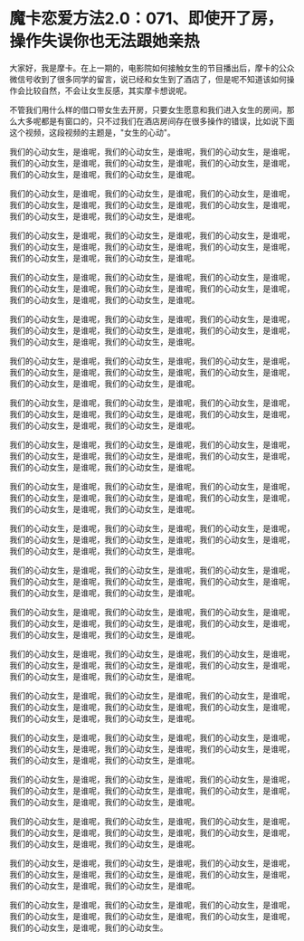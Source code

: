 # 魔卡恋爱方法2.0：071、即使开了房，操作失误你也无法跟她亲热

大家好，我是摩卡。在上一期的，电影院如何接触女生的节目播出后，摩卡的公众微信号收到了很多同学的留言，说已经和女生到了酒店了，但是呢不知道该如何操作会比较自然，不会让女生反感，其实摩卡想说呢。

不管我们用什么样的借口带女生去开房，只要女生愿意和我们进入女生的房间，那么大多呢都是有窗口的，只不过我们在酒店房间存在很多操作的错误，比如说下面这个视频，这段视频的主题是，"女生的心动"。

我们的心动女生，是谁呢，我们的心动女生，是谁呢，我们的心动女生，是谁呢，我们的心动女生，是谁呢，我们的心动女生，是谁呢，我们的心动女生，是谁呢，我们的心动女生，是谁呢，我们的心动女生，是谁呢。

我们的心动女生，是谁呢，我们的心动女生，是谁呢，我们的心动女生，是谁呢，我们的心动女生，是谁呢，我们的心动女生，是谁呢，我们的心动女生，是谁呢，我们的心动女生，是谁呢，我们的心动女生，是谁呢。

我们的心动女生，是谁呢，我们的心动女生，是谁呢，我们的心动女生，是谁呢，我们的心动女生，是谁呢，我们的心动女生，是谁呢，我们的心动女生，是谁呢，我们的心动女生，是谁呢，我们的心动女生，是谁呢。

我们的心动女生，是谁呢，我们的心动女生，是谁呢，我们的心动女生，是谁呢，我们的心动女生，是谁呢，我们的心动女生，是谁呢，我们的心动女生，是谁呢，我们的心动女生，是谁呢，我们的心动女生，是谁呢。

我们的心动女生，是谁呢，我们的心动女生，是谁呢，我们的心动女生，是谁呢，我们的心动女生，是谁呢，我们的心动女生，是谁呢，我们的心动女生，是谁呢，我们的心动女生，是谁呢，我们的心动女生，是谁呢。

我们的心动女生，是谁呢，我们的心动女生，是谁呢，我们的心动女生，是谁呢，我们的心动女生，是谁呢，我们的心动女生，是谁呢，我们的心动女生，是谁呢，我们的心动女生，是谁呢，我们的心动女生，是谁呢。

我们的心动女生，是谁呢，我们的心动女生，是谁呢，我们的心动女生，是谁呢，我们的心动女生，是谁呢，我们的心动女生，是谁呢，我们的心动女生，是谁呢，我们的心动女生，是谁呢，我们的心动女生，是谁呢。

我们的心动女生，是谁呢，我们的心动女生，是谁呢，我们的心动女生，是谁呢，我们的心动女生，是谁呢，我们的心动女生，是谁呢，我们的心动女生，是谁呢，我们的心动女生，是谁呢，我们的心动女生，是谁呢。

我们的心动女生，是谁呢，我们的心动女生，是谁呢，我们的心动女生，是谁呢，我们的心动女生，是谁呢，我们的心动女生，是谁呢，我们的心动女生，是谁呢，我们的心动女生，是谁呢，我们的心动女生，是谁呢。

我们的心动女生，是谁呢，我们的心动女生，是谁呢，我们的心动女生，是谁呢，我们的心动女生，是谁呢，我们的心动女生，是谁呢，我们的心动女生，是谁呢，我们的心动女生，是谁呢，我们的心动女生，是谁呢。

我们的心动女生，是谁呢，我们的心动女生，是谁呢，我们的心动女生，是谁呢，我们的心动女生，是谁呢，我们的心动女生，是谁呢，我们的心动女生，是谁呢，我们的心动女生，是谁呢，我们的心动女生，是谁呢。

我们的心动女生，是谁呢，我们的心动女生，是谁呢，我们的心动女生，是谁呢，我们的心动女生，是谁呢，我们的心动女生，是谁呢，我们的心动女生，是谁呢，我们的心动女生，是谁呢，我们的心动女生，是谁呢。

我们的心动女生，是谁呢，我们的心动女生，是谁呢，我们的心动女生，是谁呢，我们的心动女生，是谁呢，我们的心动女生，是谁呢，我们的心动女生，是谁呢，我们的心动女生，是谁呢，我们的心动女生，是谁呢。

我们的心动女生，是谁呢，我们的心动女生，是谁呢，我们的心动女生，是谁呢，我们的心动女生，是谁呢，我们的心动女生，是谁呢，我们的心动女生，是谁呢，我们的心动女生，是谁呢，我们的心动女生，是谁呢。

我们的心动女生，是谁呢，我们的心动女生，是谁呢，我们的心动女生，是谁呢，我们的心动女生，是谁呢，我们的心动女生，是谁呢，我们的心动女生，是谁呢，我们的心动女生，是谁呢，我们的心动女生，是谁呢。

我们的心动女生，是谁呢，我们的心动女生，是谁呢，我们的心动女生，是谁呢，我们的心动女生，是谁呢，我们的心动女生，是谁呢，我们的心动女生，是谁呢，我们的心动女生，是谁呢，我们的心动女生，是谁呢。

我们的心动女生，是谁呢，我们的心动女生，是谁呢，我们的心动女生，是谁呢，我们的心动女生，是谁呢，我们的心动女生，是谁呢，我们的心动女生，是谁呢，我们的心动女生，是谁呢，我们的心动女生，是谁呢。

我们的心动女生，是谁呢，我们的心动女生，是谁呢，我们的心动女生，是谁呢，我们的心动女生，是谁呢，我们的心动女生，是谁呢，我们的心动女生，是谁呢，我们的心动女生，是谁呢，我们的心动女生，是谁呢。

我们的心动女生，是谁呢，我们的心动女生，是谁呢，我们的心动女生，是谁呢，我们的心动女生，是谁呢，我们的心动女生，是谁呢，我们的心动女生，是谁呢，我们的心动女生，是谁呢，我们的心动女生。

